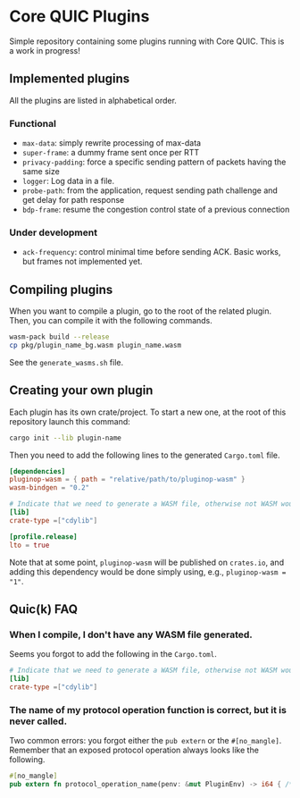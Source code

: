 # Core QUIC Plugins

Simple repository containing some plugins running with Core QUIC.
This is a work in progress!

## Implemented plugins

All the plugins are listed in alphabetical order.

### Functional
* `max-data`: simply rewrite processing of max-data
* `super-frame`: a dummy frame sent once per RTT
* `privacy-padding`: force a specific sending pattern of packets having the same size
* `logger`: Log data in a file.
* `probe-path`: from the application, request sending path challenge and get delay for path response
* `bdp-frame`: resume the congestion control state of a previous connection

### Under development
* `ack-frequency`: control minimal time before sending ACK. Basic works, but frames not implemented yet.


## Compiling plugins

When you want to compile a plugin, go to the root of the related plugin.
Then, you can compile it with the following commands.
```bash
wasm-pack build --release
cp pkg/plugin_name_bg.wasm plugin_name.wasm
```
See the `generate_wasms.sh` file.

## Creating your own plugin

Each plugin has its own crate/project.
To start a new one, at the root of this repository launch this command:
```bash
cargo init --lib plugin-name
```

Then you need to add the following lines to the generated `Cargo.toml` file.
```toml
[dependencies]
pluginop-wasm = { path = "relative/path/to/pluginop-wasm" }
wasm-bindgen = "0.2"

# Indicate that we need to generate a WASM file, otherwise not WASM would be generated at compilation.
[lib]
crate-type =["cdylib"]

[profile.release]
lto = true
```

Note that at some point, `pluginop-wasm` will be published on `crates.io`, and adding this dependency would be done simply using, e.g., `pluginop-wasm = "1"`.

## Quic(k) FAQ

### When I compile, I don't have any WASM file generated.

Seems you forgot to add the following in the `Cargo.toml`.
```toml
# Indicate that we need to generate a WASM file, otherwise not WASM would be generated at compilation.
[lib]
crate-type =["cdylib"]
```

### The name of my protocol operation function is correct, but it is never called.

Two common errors: you forgot either the `pub extern` or the `#[no_mangle]`.
Remember that an exposed protocol operation always looks like the following.
```rust
#[no_mangle]
pub extern fn protocol_operation_name(penv: &mut PluginEnv) -> i64 { /* ... */ }
```